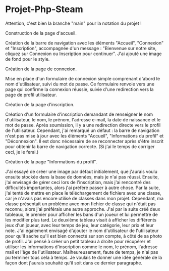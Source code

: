 # Projet-Php-Steam

Attention, c'est bien la branche "main" pour la notation du projet !

Construction de la page d'accueil.

Création de la barre de navigation avec les éléments "Accueil", "Connexion" et "Inscription", accompagnée d'un message : "Bienvenue sur notre site, cliquez sur Connexion ou Inscription pour continuer". J'ai ajouté une image de fond pour le style.

Création de la page de connexion.

Mise en place d'un formulaire de connexion simple comprenant d'abord le nom d'utilisateur, suivi du mot de passe. Ce formulaire renvoie vers une page qui confirme la connexion réussie, suivie d'une redirection vers la page de profil utilisateur.

Création de la page d'inscription.

Création d'un formulaire d'inscription demandant de renseigner le nom d'utilisateur, le nom, le prénom, l'adresse e-mail, la date de naissance et le mot de passe. Après soumission, il y a une redirection directe vers le profil de l'utilisateur. Cependant, j'ai remarqué un défaut : la barre de navigation n'est pas mise à jour avec les éléments "Accueil", "Informations du profil" et "Déconnexion". Il est donc nécessaire de se reconnecter après s'être inscrit pour obtenir la barre de navigation correcte. (Si j'ai le temps de corriger ceci, je le ferai.)

Création de la page "Informations du profil".

J'ai essayé de créer une image par défaut initialement, que j'aurais voulu ensuite stockée dans la base de données, mais je n'ai pas réussi. Ensuite, j'ai envisagé de gérer ceci lors de l'inscription, mais j'ai rencontré des difficultés importantes, alors j'ai préféré passer à autre chose. Par la suite, j'ai tenté de mettre en place le téléchargement de fichiers avec une classe, car je n'avais pas encore utilisé de classes dans mon projet. Cependant, ma classe présentait un problème avec mon fichier de classe qui n'était pas reconnu, alors j'ai préférais une autre approche. J'ai par la suite créé deux tableaux, le premier pour afficher les bans d'un joueur et lui permettre de les modifier plus tard. Le deuxième tableau visait à afficher les différents jeux d'un joueur, avec leur temps de jeu, leur catégorie, leur prix et leur note. J'ai également envisagé d'ajouter le nom d'utilisateur de l'utilisateur pour qu'il sache qu'il est bien connecté sur son compte, à côté de sa photo de profil. J'ai pensé à créer un petit tableau à droite pour récupérer et utiliser les informations d'inscription comme le nom, le prénom, l'adresse mail et l'âge de l'utilisateur. Malheureusement, faute de temps, je n'ai pas pu terminer tous cela à temps. Je voulais te donner une idée générale de la façon dont j'aurais souhaité qu'il soit dans ce dernier paragraphe.
